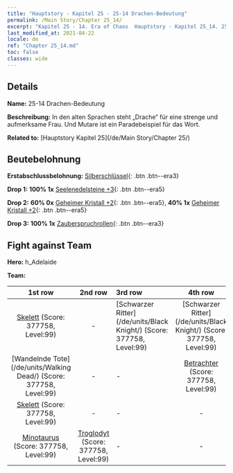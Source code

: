 ```yaml
---
title: "Hauptstory - Kapitel 25 - 25-14 Drachen-Bedeutung"
permalink: /Main Story/Chapter 25_14/
excerpt: "Kapitel 25 - 14. Era of Chaos  Hauptstory - Kapitel 25_14. 25-14 Drachen-Bedeutung"
last_modified_at: 2021-04-22
locale: de
ref: "Chapter 25_14.md"
toc: false
classes: wide
---
```


## Details

 **Name:** 25-14 Drachen-Bedeutung

 **Beschreibung:** In den alten Sprachen steht „Drache“ für eine strenge und aufmerksame Frau. Und Mutare ist ein Paradebeispiel für das Wort.

 **Related to:** [Hauptstory Kapitel 25](/de/Main Story/Chapter 25/)

## Beutebelohnung

 **Erstabschlussbelohnung:** [Silberschlüssel](/ItemsDE/con_693/){: .btn .btn--era3}

 **Drop 1:** **100% 1x** [Seelenedelsteine +3](/ItemsDE/mat_86/){: .btn .btn--era5}

 **Drop 2:** **60% 0x** [Geheimer Kristall +2](/ItemsDE/mat_80/){: .btn .btn--era5}, **40% 1x** [Geheimer Kristall +2](/ItemsDE/mat_80/){: .btn .btn--era5}

 **Drop 3:** **100% 1x** [Zauberspruchrollen](/ItemsDE/con_694/){: .btn .btn--era3}


## Fight against Team
 **Hero:** h_Adelaide

 **Team:**


  | 1st row | 2nd row | 3rd row | 4th row |
  |:----:|:----:|:----|:----:|
  | [Skelett](/de/units/Skeleton/) (Score: 377758, Level:99)  | - | [Schwarzer Ritter](/de/units/Black Knight/) (Score: 377758, Level:99)  | [Schwarzer Ritter](/de/units/Black Knight/) (Score: 377758, Level:99)  |
  | [Wandelnde Tote](/de/units/Walking Dead/) (Score: 377758, Level:99)  | - | - | [Betrachter](/de/units/Beholder/) (Score: 377758, Level:99)  |
  | [Skelett](/de/units/Skeleton/) (Score: 377758, Level:99)  | - | - | - |
  | [Minotaurus](/de/units/Minotaur/) (Score: 377758, Level:99)  | [Troglodyt](/de/units/Troglodyte/) (Score: 377758, Level:99)  | - | - |


